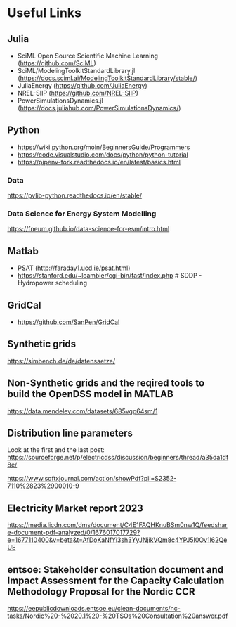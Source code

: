 # Useful Links

## Julia
- SciML Open Source Scientific Machine Learning (https://github.com/SciML)
- SciML/ModelingToolkitStandardLibrary.jl (https://docs.sciml.ai/ModelingToolkitStandardLibrary/stable/)
- JuliaEnergy (https://github.com/JuliaEnergy)
- NREL-SIIP (https://github.com/NREL-SIIP)
- PowerSimulationsDynamics.jl  (https://docs.juliahub.com/PowerSimulationsDynamics/)

## Python
- https://wiki.python.org/moin/BeginnersGuide/Programmers
- https://code.visualstudio.com/docs/python/python-tutorial
- https://pipenv-fork.readthedocs.io/en/latest/basics.html

### Data
https://pvlib-python.readthedocs.io/en/stable/

### Data Science for Energy System Modelling
https://fneum.github.io/data-science-for-esm/intro.html

## Matlab
- PSAT (http://faraday1.ucd.ie/psat.html)
- https://stanford.edu/~lcambier/cgi-bin/fast/index.php    # SDDP - Hydropower scheduling


## GridCal
- https://github.com/SanPen/GridCal

## Synthetic grids
https://simbench.de/de/datensaetze/

## Non-Synthetic grids and the reqired tools to build the OpenDSS model in MATLAB
https://data.mendeley.com/datasets/685vgp64sm/1


## Distribution line parameters
Look at the first and the last post:
https://sourceforge.net/p/electricdss/discussion/beginners/thread/a35da1df8e/

https://www.softxjournal.com/action/showPdf?pii=S2352-7110%2823%2900010-9

## Electricity Market report 2023
https://media.licdn.com/dms/document/C4E1FAQHKnuBSm0nw1Q/feedshare-document-pdf-analyzed/0/1676017017729?e=1677110400&v=beta&t=AfDoKaNfYi3sh3YyJNjikVQm8c4YPJ5I0Ov1l62QeUE

## entsoe: Stakeholder consultation document and Impact Assessment for the Capacity Calculation Methodology Proposal for the Nordic CCR 
https://eepublicdownloads.entsoe.eu/clean-documents/nc-tasks/Nordic%20-%2020.1%20-%20TSOs%20Consultation%20answer.pdf
